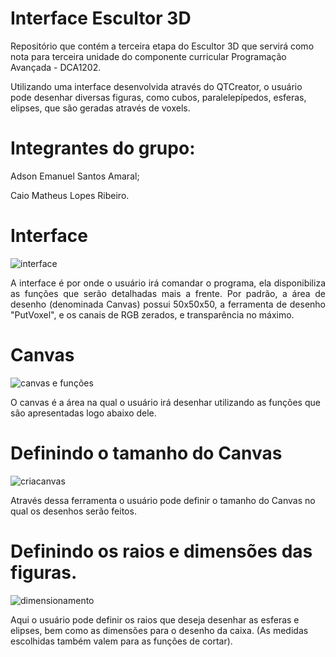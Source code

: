 # Interface Escultor 3D

Repositório que contém a terceira etapa do Escultor 3D que servirá como nota para terceira unidade do componente curricular Programação Avançada - DCA1202.

Utilizando uma interface desenvolvida através do QTCreator, o usuário pode desenhar diversas figuras, como cubos, paralelepípedos, esferas, elipses, que são geradas através de voxels.

# Integrantes do grupo:

Adson Emanuel Santos Amaral;

Caio Matheus Lopes Ribeiro.



# Interface

![interface](https://user-images.githubusercontent.com/56892661/102609243-eb1d2900-4109-11eb-9d8f-c4b64cb5dd74.png)

<p align="justify"> A interface é por onde o usuário irá comandar o programa, ela disponibiliza as funções que serão detalhadas mais a frente. Por padrão, a área de desenho (denominada Canvas) possui 50x50x50, a ferramenta de desenho "PutVoxel", e os canais de RGB zerados, e transparência no máximo. </p align="justify">

# Canvas

![canvas e funções](https://user-images.githubusercontent.com/56892661/102610688-5c5ddb80-410c-11eb-8d08-ce637635457c.png)

O canvas é a área na qual o usuário irá desenhar utilizando as funções que são apresentadas logo abaixo dele.

# Definindo o tamanho do Canvas

![criacanvas](https://user-images.githubusercontent.com/56892661/102610677-5b2cae80-410c-11eb-939f-4e4bdc0ee9a2.png)

Através dessa ferramenta o usuário pode definir o tamanho do Canvas no qual os desenhos serão feitos.

# Definindo os raios e dimensões das figuras.

![dimensionamento](https://user-images.githubusercontent.com/56892661/102610680-5b2cae80-410c-11eb-8356-91241226c57f.png)

Aqui o usuário pode definir os raios que deseja desenhar as esferas e elipses, bem como as dimensões para o desenho da caixa. (As medidas escolhidas também valem para as funções de cortar).

# 
